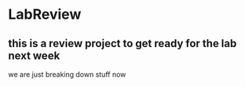 # LabReview

## this is a review project to get ready for the lab next week

we are just breaking down stuff now